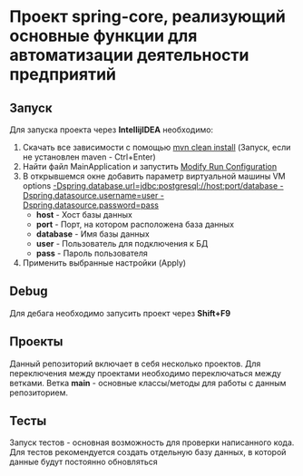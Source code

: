 <h1>Проект spring-core, реализующий основные функции для 
автоматизации деятельности предприятий</h1>

<h2>Запуск</h2>
Для запуска проекта через <b>IntellijIDEA</b> необходимо:
<ol>
    <li>Скачать все зависимости с помощью <u>mvn clean install</u> (Запуск, если не установлен maven - Ctrl+Enter)
    <li>Найти файл MainApplication и запустить <u>Modify Run Configuration</u>
    <li>В открывшемся окне добавить параметр виртуальной машины VM options 
                <u>-Dspring.database.url=jdbc:postgresql://host:port/database
                   -Dspring.datasource.username=user
                   -Dspring.datasource.password=pass</u>
    <ul>
        <li><b>host</b> - Хост базы данных
        <li><b>port</b> - Порт, на котором расположена база данных
        <li><b>database</b> - Имя базы данных
        <li><b>user</b> - Пользователь для подключения к БД
        <li><b>pass</b> - Пароль пользователя
    </ul>
    <li>Применить выбранные настройки (Apply)
</ol>
<h2>Debug</h2>
Для дебага необходимо запусить проект через <b>Shift+F9</b>
<h2>Проекты</h2>
Данный репозиторий включает в себя несколько проектов. Для переключения между проектами необходимо переключаться между 
ветками. Ветка <b>main</b> - основные классы/методы для работы с данным репозиторием.
<h2>Тесты</h2>
Запуск тестов - основная возможность для проверки написанного кода. Для тестов рекомендуется создать отдельную базу 
данных, в которой данные будут постоянно обновляться